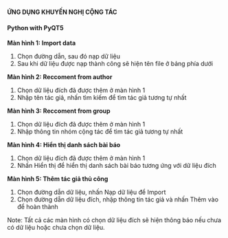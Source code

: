  **ỨNG DỤNG KHUYẾN NGHỊ CỘNG TÁC**
#### Python with PyQT5
**Màn hình 1: Import data**
1. Chọn đường dẫn, sau đó nạp dữ liệu
2. Sau khi dữ liệu được nạp thành công sẽ hiện tên file ở bảng phía dưới

**Màn hình 2: Reccoment from author**
1. Chọn dữ liệu đích đã được thêm ở màn hình 1
2. Nhập tên tác giả, nhấn tìm kiếm để tìm tác giả tương tự nhất

**Màn hình 3: Reccoment from group**
1. Chọn dữ liệu đích đã được thêm ở màn hình 1
2. Nhập thông tin nhóm cộng tác để tìm tác giả tương tự nhất

**Màn hình 4: Hiển thị danh sách bài báo**
1. Chọn dữ liệu đích đã được thêm ở màn hình 1
2. Nhấn Hiển thị để hiển thị danh sách bài báo tương ứng với dữ liệu đích

**Màn hình 5: Thêm tác giả thủ công**
1. Chọn đường dẫn dữ liệu, nhấn Nạp dữ liệu để Import
2. Chọn đường dẫn dữ liệu đích, nhập thông tin tác giả và nhấn Thêm vào để hoàn thành

Note: Tất cả các màn hình có chọn dữ liệu đích sẽ hiện thông báo nếu chưa có dữ liệu hoặc chưa chọn dữ liệu.
